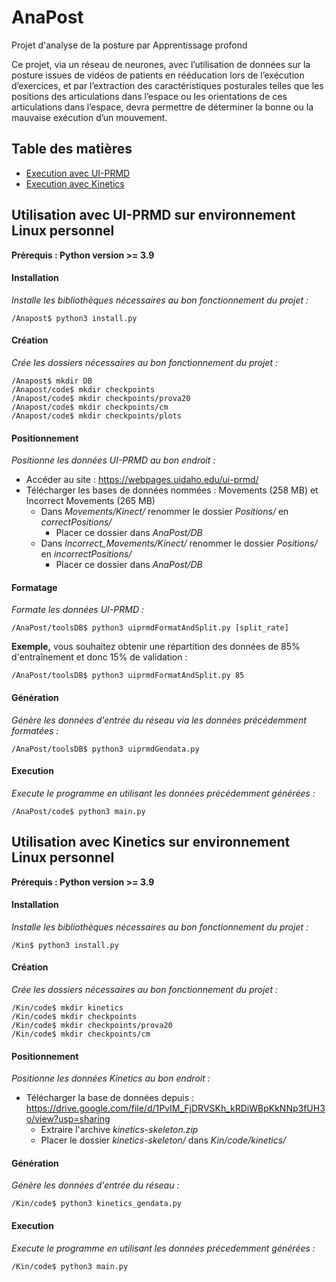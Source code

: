 # AnaPost
Projet d'analyse de la posture par Apprentissage profond

Ce projet, via un réseau de neurones, avec l’utilisation de données sur la posture issues de vidéos de patients en rééducation lors de l’exécution d’exercices, et par l’extraction des caractéristiques posturales telles que les positions des articulations dans l’espace ou les orientations de ces articulations dans l’espace, devra permettre de déterminer la bonne ou la mauvaise exécution d’un mouvement.

## Table des matières
* [Execution avec UI-PRMD](#utilisation-avec-ui-prmd-sur-environnement-linux-personnel)
* [Execution avec Kinetics](#utilisation-avec-kinetics-sur-environnement-linux-personnel)

## Utilisation avec UI-PRMD sur environnement Linux personnel

**Prérequis : Python version >= 3.9**

#### Installation
*Installe les bibliothèques nécessaires au bon fonctionnement du projet :*

```
/Anapost$ python3 install.py
```

#### Création
*Crée les dossiers nécessaires au bon fonctionnement du projet :*

```
/Anapost$ mkdir DB
/Anapost/code$ mkdir checkpoints
/Anapost/code$ mkdir checkpoints/prova20
/Anapost/code$ mkdir checkpoints/cm
/Anapost/code$ mkdir checkpoints/plots
```

#### Positionnement
*Positionne les données UI-PRMD au bon endroit :*

* Accéder au site : https://webpages.uidaho.edu/ui-prmd/
* Télécharger les bases de données nommées : Movements (258 MB) et Incorrect Movements (265 MB)
    * Dans *Movements/Kinect/* renommer le dossier *Positions/* en *correctPositions/*
        * Placer ce dossier dans *AnaPost/DB*
    * Dans *Incorrect_Movements/Kinect/* renommer le dossier *Positions/* en *incorrectPositions/*
        * Placer ce dossier dans *AnaPost/DB*

#### Formatage
*Formate les données UI-PRMD :*
```
/AnaPost/toolsDB$ python3 uiprmdFormatAndSplit.py [split_rate]
```
**Exemple,** vous souhaitez obtenir une répartition des données de 85% d'entraînement et donc 15% de validation :
```
/AnaPost/toolsDB$ python3 uiprmdFormatAndSplit.py 85
```

#### Génération
*Génère les données d'entrée du réseau via les données précédemment formatées :*

```
/AnaPost/toolsDB$ python3 uiprmdGendata.py
```

#### Execution
*Execute le programme en utilisant les données précédemment générées :*

```
/AnaPost/code$ python3 main.py
```

## Utilisation avec Kinetics sur environnement Linux personnel

**Prérequis : Python version >= 3.9**

#### Installation
*Installe les bibliothèques nécessaires au bon fonctionnement du projet :*

```
/Kin$ python3 install.py
```

#### Création
*Crée les dossiers nécessaires au bon fonctionnement du projet :*

```
/Kin/code$ mkdir kinetics
/Kin/code$ mkdir checkpoints
/Kin/code$ mkdir checkpoints/prova20
/Kin/code$ mkdir checkpoints/cm
```

#### Positionnement
*Positionne les données Kinetics au bon endroit :*

* Télécharger la base de données depuis : https://drive.google.com/file/d/1PvIM_FjDRVSKh_kRDiWBpKkNNp3fUH3o/view?usp=sharing
    * Extraire l'archive *kinetics-skeleton.zip*
    * Placer le dossier *kinetics-skeleton/* dans *Kin/code/kinetics/*

#### Génération
*Génère les données d'entrée du réseau :*

```
/Kin/code$ python3 kinetics_gendata.py
```

#### Execution
*Execute le programme en utilisant les données précedemment générées :*

```
/Kin/code$ python3 main.py
```
